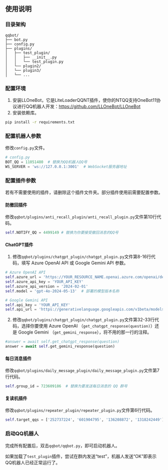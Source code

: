 ## 使用说明
### 目录架构

```
qqbot/
├── bot.py
├── config.py
├── plugins/
│   ├── test_plugin/
│   │   ├── __init__.py
│   │   └── test_plugin.py
│   └── plugin2/
│   └── plugin3/
│   └── ...
```
### 配置环境
1. 安装LLOneBot，它是LiteLoaderQQNT插件，使你的NTQQ支持OneBot11协议进行QQ机器人开发：https://github.com/LLOneBot/LLOneBot
2. 安装依赖库。
```bash
pip install -r requirements.txt
```
### 配置机器人参数
修改`config.py`文件。
```python
# config.py
BOT_QQ = 11051480  # 替换为QQ机器人QQ号
WS_SERVER = 'ws://127.0.0.1:3001'  # WebSocket服务器地址
```
### 配置插件参数
若有不需要使用的插件，请删除这个插件文件夹。部分插件使用前需要配置参数。
#### 防撤回插件
修改`qqbot/plugins/anti_recall_plugin/anti_recall_plugin.py`文件第10行代码。
```python
self.NOTIFY_QQ = 4499149 # 替换为你要接受撤回消息的QQ号
```
#### ChatGPT插件
1. 修改`qqbot/plugins/chatgpt_plugin/chatgpt_plugin.py`文件第8-16行代码，填写 Azure OpenAI API 或 Google Gemini API 参数。
```python
# Azure OpenAI API
self.azure_url = 'https://YOUR_RESOURCE_NAME.openai.azure.com/openai/deployments/YOUR_DEPLOYMENT_NAME'
self.azure_api_key = 'YOUR_API_KEY'
self.azure_api_version = '2024-02-01'
self.model = 'gpt-4o-2024-05-13'  # 部署的模型版本名称

# Google Gemini API
self.api_key = 'YOUR_API_KEY'
self.api_url = 'https://generativelanguage.googleapis.com/v1beta/models/gemini-1.5-flash-latest:generateContent'
```
2. 修改`qqbot/plugins/chatgpt_plugin/chatgpt_plugin.py`文件第32-33行代码，选择你要使用 Azure OpenAI （`get_chatgpt_response(question)`）还是 Google Gemini （`get_gemini_response`），将不用的那一行的注释。
```python
#answer = await self.get_chatgpt_response(question)
answer = await self.get_gemini_response(question)
```
#### 每日消息插件
修改`qqbot/plugins/daily_message_plugin/daily_message_plugin.py`文件第7行代码。
```python
self.group_id = 723609186  # 替换为要发送每日消息的 QQ 群号
```
#### 复读机插件
修改`qqbot/plugins/repeater_plugin/repeater_plugin.py`文件第6行代码。
```python
self.target_qqs = ['252737224', '601904795', '136208872', '1318242449']  # 要复读消息的QQ号列表
```
### 启动QQ机器人
完成所有配置后，双击`qqbot/qqbot.py`，即可启动机器人。

如果加载了`test_plugin`插件，尝试在群内发送“test”，机器人发送“OK”即表示QQ机器人已经正常运行了。
